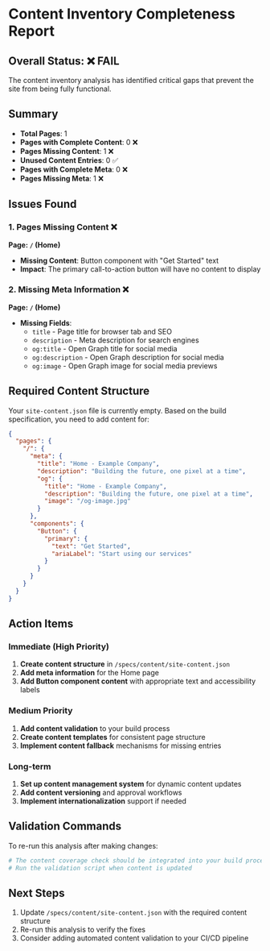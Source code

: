 # Content Inventory Completeness Report

## Overall Status: ❌ FAIL

The content inventory analysis has identified critical gaps that prevent the site from being fully functional.

## Summary

- **Total Pages**: 1
- **Pages with Complete Content**: 0 ❌
- **Pages Missing Content**: 1 ❌
- **Unused Content Entries**: 0 ✅
- **Pages with Complete Meta**: 0 ❌
- **Pages Missing Meta**: 1 ❌

## Issues Found

### 1. Pages Missing Content ❌

**Page: `/` (Home)**

- **Missing Content**: Button component with "Get Started" text
- **Impact**: The primary call-to-action button will have no content to display

### 2. Missing Meta Information ❌

**Page: `/` (Home)**

- **Missing Fields**:
  - `title` - Page title for browser tab and SEO
  - `description` - Meta description for search engines
  - `og:title` - Open Graph title for social media
  - `og:description` - Open Graph description for social media
  - `og:image` - Open Graph image for social media previews

## Required Content Structure

Your `site-content.json` file is currently empty. Based on the build specification, you need to add content for:

```json
{
  "pages": {
    "/": {
      "meta": {
        "title": "Home - Example Company",
        "description": "Building the future, one pixel at a time",
        "og": {
          "title": "Home - Example Company",
          "description": "Building the future, one pixel at a time",
          "image": "/og-image.jpg"
        }
      },
      "components": {
        "Button": {
          "primary": {
            "text": "Get Started",
            "ariaLabel": "Start using our services"
          }
        }
      }
    }
  }
}
```

## Action Items

### Immediate (High Priority)

1. **Create content structure** in `/specs/content/site-content.json`
2. **Add meta information** for the Home page
3. **Add Button component content** with appropriate text and accessibility labels

### Medium Priority

1. **Add content validation** to your build process
2. **Create content templates** for consistent page structure
3. **Implement content fallback** mechanisms for missing entries

### Long-term

1. **Set up content management system** for dynamic content updates
2. **Add content versioning** and approval workflows
3. **Implement internationalization** support if needed

## Validation Commands

To re-run this analysis after making changes:

```bash
# The content coverage check should be integrated into your build process
# Run the validation script when content is updated
```

## Next Steps

1. Update `/specs/content/site-content.json` with the required content structure
2. Re-run this analysis to verify the fixes
3. Consider adding automated content validation to your CI/CD pipeline

